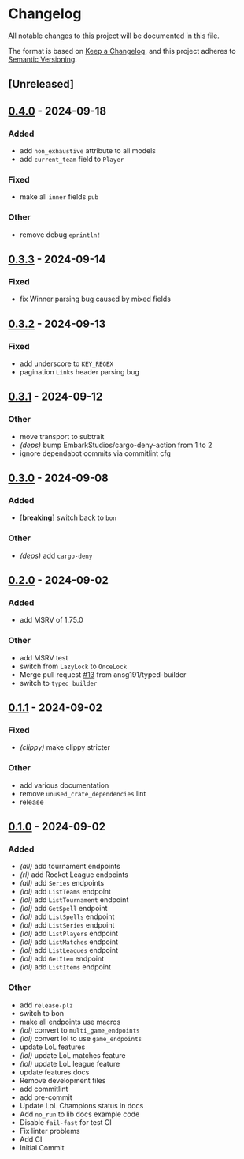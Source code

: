 # Changelog
All notable changes to this project will be documented in this file.

The format is based on [Keep a Changelog](https://keepachangelog.com/en/1.0.0/),
and this project adheres to [Semantic Versioning](https://semver.org/spec/v2.0.0.html).

## [Unreleased]

## [0.4.0](https://github.com/ansg191/pandascore/compare/v0.3.3...v0.4.0) - 2024-09-18

### Added

- add `non_exhaustive` attribute to all models
- add `current_team` field to `Player`

### Fixed

- make all `inner` fields `pub`

### Other

- remove debug `eprintln!`

## [0.3.3](https://github.com/ansg191/pandascore/compare/v0.3.2...v0.3.3) - 2024-09-14

### Fixed

- fix Winner parsing bug caused by mixed fields

## [0.3.2](https://github.com/ansg191/pandascore/compare/v0.3.1...v0.3.2) - 2024-09-13

### Fixed

- add underscore to `KEY_REGEX`
- pagination `Links` header parsing bug

## [0.3.1](https://github.com/ansg191/pandascore/compare/v0.3.0...v0.3.1) - 2024-09-12

### Other

- move transport to subtrait
- *(deps)* bump EmbarkStudios/cargo-deny-action from 1 to 2
- ignore dependabot commits via commitlint cfg

## [0.3.0](https://github.com/ansg191/pandascore/compare/v0.2.0...v0.3.0) - 2024-09-08

### Added

- [**breaking**] switch back to `bon`

### Other

- *(deps)* add `cargo-deny`

## [0.2.0](https://github.com/ansg191/pandascore/compare/v0.1.1...v0.2.0) - 2024-09-02

### Added
- add MSRV of 1.75.0

### Other
- add MSRV test
- switch from `LazyLock` to `OnceLock`
- Merge pull request [#13](https://github.com/ansg191/pandascore/pull/13) from ansg191/typed-builder
- switch to `typed_builder`

## [0.1.1](https://github.com/ansg191/pandascore/compare/v0.1.0...v0.1.1) - 2024-09-02

### Fixed
- *(clippy)* make clippy stricter

### Other
- add various documentation
- remove `unused_crate_dependencies` lint
- release

## [0.1.0](https://github.com/ansg191/pandascore/releases/tag/v0.1.0) - 2024-09-02

### Added
- *(all)* add tournament endpoints
- *(rl)* add Rocket League endpoints
- *(all)* add `Series` endpoints
- *(lol)* add `ListTeams` endpoint
- *(lol)* add `ListTournament` endpoint
- *(lol)* add `GetSpell` endpoint
- *(lol)* add `ListSpells` endpoint
- *(lol)* add `ListSeries` endpoint
- *(lol)* add `ListPlayers` endpoint
- *(lol)* add `ListMatches` endpoint
- *(lol)* add `ListLeagues` endpoint
- *(lol)* add `GetItem` endpoint
- *(lol)* add `ListItems` endpoint

### Other
- add `release-plz`
- switch to bon
- make all endpoints use macros
- *(lol)* convert to `multi_game_endpoints`
- *(lol)* convert lol to use `game_endpoints`
- update LoL features
- *(lol)* update LoL matches feature
- *(lol)* update LoL league feature
- update features docs
- Remove development files
- add commitlint
- add pre-commit
- Update LoL Champions status in docs
- Add `no_run` to lib docs example code
- Disable `fail-fast` for test CI
- Fix linter problems
- Add CI
- Initial Commit
